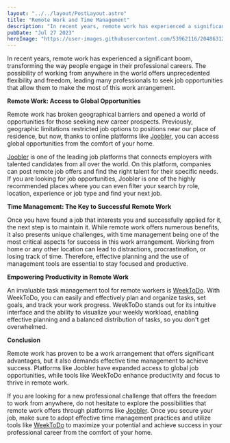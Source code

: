 ```yaml
---
layout: "../../layout/PostLayout.astro"
title: "Remote Work and Time Management"
description: "In recent years, remote work has experienced a significant boom, transforming the way people engage in their professional careers."
pubDate: "Jul 27 2023"
heroImage: "https://user-images.githubusercontent.com/53962116/204863123-e37bb190-234d-4824-aed0-0b10cd7da102.png"
---
```

In recent years, remote work has experienced a significant boom, transforming the way people engage in their professional careers. The possibility of working from anywhere in the world offers unprecedented flexibility and freedom, leading many professionals to seek job opportunities that allow them to make the most of this work arrangement.

**Remote Work: Access to Global Opportunities**

Remote work has broken geographical barriers and opened a world of opportunities for those seeking new career prospects. Previously, geographic limitations restricted job options to positions near our place of residence, but now, thanks to online platforms like [Joobler](https://jooble.org/), you can access global opportunities from the comfort of your home.

[Joobler](https://jooble.org/) is one of the leading job platforms that connects employers with talented candidates from all over the world. On this platform, companies can post remote job offers and find the right talent for their specific needs. If you are looking for job opportunities, Joobler is one of the highly recommended places where you can even filter your search by role, location, experience or job type and find your next job.



**Time Management: The Key to Successful Remote Work**

Once you have found a job that interests you and successfully applied for it, the next step is to maintain it. While remote work offers numerous benefits, it also presents unique challenges, with time management being one of the most critical aspects for success in this work arrangement. Working from home or any other location can lead to distractions, procrastination, or losing track of time. Therefore, effective planning and the use of management tools are essential to stay focused and productive.

**Empowering Productivity in Remote Work**

An invaluable task management tool for remote workers is [WeekToDo](https://weektodo.me/). With WeekToDo, you can easily and effectively plan and organize tasks, set goals, and track your work progress. WeekToDo stands out for its intuitive interface and the ability to visualize your weekly workload, enabling effective planning and a balanced distribution of tasks, so you don't get overwhelmed.



**Conclusion**

Remote work has proven to be a work arrangement that offers significant advantages, but it also demands effective time management to achieve success. Platforms like Joobler have expanded access to global job opportunities, while tools like WeekToDo enhance productivity and focus to thrive in remote work.

If you are looking for a new professional challenge that offers the freedom to work from anywhere, do not hesitate to explore the possibilities that remote work offers through platforms like [Joobler](https://jooble.org/). Once you secure your job, make sure to adopt effective time management practices and utilize tools like [WeekToDo](https://weektodo.me/) to maximize your potential and achieve success in your professional career from the comfort of your home.
